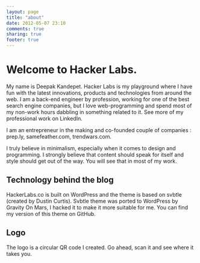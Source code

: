 ```yaml
---
layout: page
title: "about"
date: 2012-05-07 23:10
comments: true
sharing: true
footer: true
---
```


# Welcome to Hacker Labs.

My name is Deepak Kandepet. Hacker Labs is my playground where I have fun with the latest innovations, products and technologies from around the web. I am a back-end engineer by profession, working for one of the best search engine companies, but I love web-programming and spend most of my non-work hours dabbling in something related to it. See more of my professional work on LinkedIn.

I am an entrepreneur in the making and co-founded couple of companies : prep.ly,  samefeather.com,  trendwars.com.

I truly believe in minimalism, especially when it comes to design and programming. I strongly believe that content should speak for itself and style should get out of the way. You will see that in most of my work.

## Technology behind the blog

HackerLabs.co is built on WordPress and the theme is based on svbtle (created by Dustin Curtis). Svbtle theme was ported to WordPress by Gravity On Mars, I hacked it to make it more suitable for me. You can find my version of this theme on GitHub.

## Logo

The logo is a circular QR code I created. Go ahead, scan it and see where it takes you.

